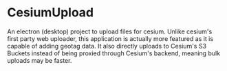 ﻿# CesiumUpload
An electron (desktop) project to upload files for cesium. Unlike cesium's first party web uploader, this application is actually more featured as it is capable of adding geotag data. It also directly uploads to Cesium's S3 Buckets instead of being proxied through Cesium's backend, meaning bulk uploads may be faster.
